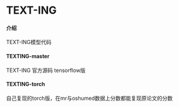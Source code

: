 # TEXT-ING

#### 介绍
TEXT-ING模型代码


#### TEXTING-master
TEXT-ING 官方源码 tensorflow版


#### TEXTING-torch
自己复现的torch版，在mr与oshumed数据上分数都能复现原论文的分数

